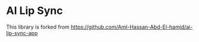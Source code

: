 # AI Lip Sync

This library is forked from https://github.com/Aml-Hassan-Abd-El-hamid/ai-lip-sync-app
